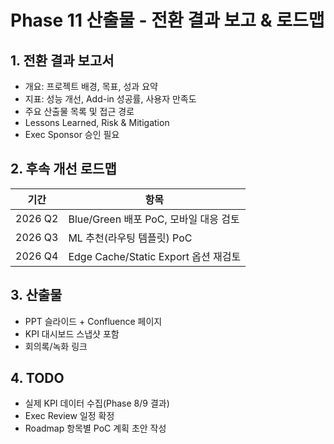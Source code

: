 # Phase 11 산출물 - 전환 결과 보고 & 로드맵

## 1. 전환 결과 보고서
- 개요: 프로젝트 배경, 목표, 성과 요약
- 지표: 성능 개선, Add-in 성공률, 사용자 만족도
- 주요 산출물 목록 및 접근 경로
- Lessons Learned, Risk & Mitigation
- Exec Sponsor 승인 필요

## 2. 후속 개선 로드맵
| 기간 | 항목 |
|---|---|
| 2026 Q2 | Blue/Green 배포 PoC, 모바일 대응 검토 |
| 2026 Q3 | ML 추천(라우팅 템플릿) PoC |
| 2026 Q4 | Edge Cache/Static Export 옵션 재검토 |

## 3. 산출물
- PPT 슬라이드 + Confluence 페이지
- KPI 대시보드 스냅샷 포함
- 회의록/녹화 링크

## 4. TODO
- 실제 KPI 데이터 수집(Phase 8/9 결과)
- Exec Review 일정 확정
- Roadmap 항목별 PoC 계획 초안 작성
